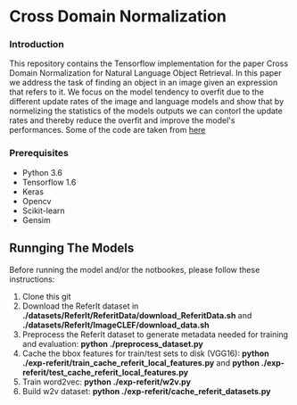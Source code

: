 # Cross Domain Normalization

### Introduction

This repository contains the Tensorflow implementation for the paper Cross Domain Normalization for Natural Language Object Retrieval. In this paper we address the task of finding an object in an image given an expression that refers to it. We focus on the model tendency to overfit due to the different update rates of the image and language models and show that by normelizing the statistics of the models outputs we can contorl the update rates and thereby reduce the overfit and improve the model's performances. Some of the code are taken from [here](https://github.com/ronghanghu/natural-language-object-retrieval)

### Prerequisites
<ul>
<li> Python 3.6
<li> Tensorflow 1.6
<li> Keras
<li> Opencv
<li> Scikit-learn
<li> Gensim
</ul>

## Runnging The Models
Before running the model and/or the notbookes, please follow these instructions:

1. Clone this git 
2. Download the ReferIt dataset in <b>./datasets/ReferIt/ReferitData/download_ReferitData.sh</b> and <b>./datasets/ReferIt/ImageCLEF/download_data.sh</b>
3. Preprocess the ReferIt dataset to generate metadata needed for training and evaluation: <b>python ./preprocess_dataset.py</b>
4. Cache the bbox features for train/test sets to disk (VGG16): <b>python ./exp-referit/train_cache_referit_local_features.py</b> and <b>python ./exp-referit/test_cache_referit_local_features.py</b>
5. Train word2vec: <b>python ./exp-referit/w2v.py</b>
6. Build w2v dataset: <b>python ./exp-referit/cache_referit_datasets.py</b>
